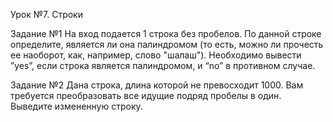 Урок №7. Строки

Задание №1
На вход подается 1 строка без пробелов.
По данной строке определите, является ли она палиндромом (то есть, можно ли прочесть ее наоборот, как, например, слово "шалаш"). 
Необходимо вывести ”yes”, если строка является палиндромом, и “no” в противном случае.

Задание №2
Дана строка, длина которой не превосходит 1000. Вам требуется преобразовать все идущие подряд пробелы в один. Выведите измененную строку.


